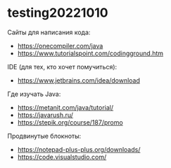 # testing20221010

Сайты для написания кода:
- https://onecompiler.com/java
- https://www.tutorialspoint.com/codingground.htm

IDE (для тех, кто хочет помучиться):
- https://www.jetbrains.com/idea/download

Где изучать Java:
- https://metanit.com/java/tutorial/
- https://javarush.ru/
- https://stepik.org/course/187/promo

Продвинутые блокноты:
- https://notepad-plus-plus.org/downloads/
- https://code.visualstudio.com/
